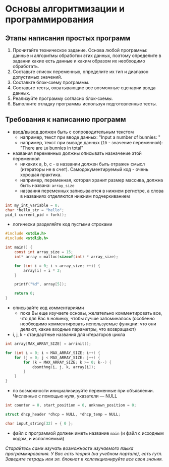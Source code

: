 # Основы алгоритмизации и программирования

## Этапы написания простых программ
1. Прочитайте техническое задание. Основа любой программы: данные и алгоритмы обработки этих данных, поэтому определите в задании какие есть данные и каким образом их необходимо обработать.
2. Составьте список переменных, определите их тип и диапазон допустимых значений.
3. Составьте блок-схему программы.
4. Составьте тесты, охватывающие все возможные сценарии ввода данных.
5. Реализуйте программу согласно блок-схемы.
6. Выполните отладку программы используя подготовленные тесты.

## Требования к написанию программ
- ввод/вывод должен быть с сопроводительным текстом
	- например, текст при вводе данных: "Input a number of bunnies: "
	- например, текст при выводе данных (`10` - значение переменной): "There are `10` bunnies in total"
- названия переменных должны описывать назначение этой переменной
	- никаких a, b, c - в названии должен быть отражен смысл (итераторы не в счет). Самодокументируемый код - очень хорошая практика.
	- например, переменная, которая хранит размер массива, должна быть названа: `array_size`
	- названия переменных записываются в нижнем регистре, а слова в названиях отделяются нижним подчеркиванием
```C
int my_int_variable = 0;
char *hello_str = "hello";
pid_t current_pid = fork();
```
- логически разделяйте код пустыми строками
```C
#include <stdio.h>
#include <stdlib.h>

int main() {
	const int array_size = 15;
	int* array = malloc(sizeof(int) * array_size);

	for (int i = 0; i < array_size; ++i) {
		array[i] = i * 2;
	}

	printf("%d", array[5]);

	return 0;
}
```
- описывайте код комментариями
	- пока Вы еще изучаете основы, желательно комментировать все, что для Вас в новинку, чтобы лучше запоминалось (особенно необходимо комментировать используемые функции: что они делают, какие входные параметры, что возвращают)
- i, j, k - стандартные названия для итераторов цикла
```C
int array[MAX_ARRAY_SIZE] = arrinit();

for (int i = 0; i < MAX_ARRAY_SIZE; i++) {
	for (j = 0; j < MAX_ARRAY_SIZE; j++) {
		for (k = MAX_ARRAY_SIZE; k >= 0; k--) {
			dosmthng(i, j, k, array[i]);
		}
	}
}
```
- по возможности инициализируйте переменные при объявлении. Численные с помощью нуля, указатели — NULL
```C
int counter = 0, start_position = 0, unknown_position = 0;

struct dhcp_header *dhcp = NULL, *dhcp_temp = NULL;

char input_string[32] = { 0 };
```
- файл с программой должен иметь название `main` (и файл с исходным кодом, и исполняемый)

*Старайтесь сами изучать возможности изучаемого языка программирования. У Вас есть теория (на учебном портале), есть гугл. Заведите тетрадь или эл. блокнот и коллекционируйте все свои знания.*
